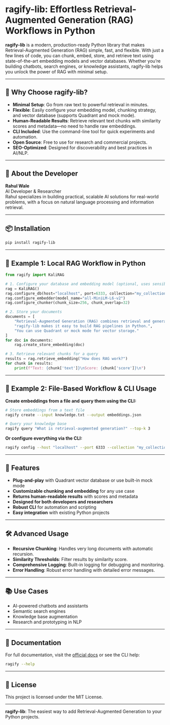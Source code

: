# ragify-lib: Effortless Retrieval-Augmented Generation (RAG) Workflows in Python

**ragify-lib** is a modern, production-ready Python library that makes Retrieval-Augmented Generation (RAG) simple, fast, and flexible. With just a few lines of code, you can chunk, embed, store, and retrieve text using state-of-the-art embedding models and vector databases. Whether you’re building chatbots, search engines, or knowledge assistants, ragify-lib helps you unlock the power of RAG with minimal setup.

---

## 🚀 Why Choose ragify-lib?

- **Minimal Setup**: Go from raw text to powerful retrieval in minutes.
- **Flexible**: Easily configure your embedding model, chunking strategy, and vector database (supports Quadrant and mock mode).
- **Human-Readable Results**: Retrieve relevant text chunks with similarity scores and metadata—no need to handle raw embeddings.
- **CLI Included**: Use the command-line tool for quick experiments and automation.
- **Open Source**: Free to use for research and commercial projects.
- **SEO-Optimized**: Designed for discoverability and best practices in AI/NLP.

---

## 👤 About the Developer

**Rahul Wale**  
AI Developer & Researcher  
Rahul specializes in building practical, scalable AI solutions for real-world problems, with a focus on natural language processing and information retrieval.

---

## 📦 Installation

```bash
pip install ragify-lib
```

---

## 📝 Example 1: Local RAG Workflow in Python

```python
from ragify import KaliRAG

# 1. Configure your database and embedding model (optional, uses sensible defaults)
rag = KaliRAG()
rag.configure_db(host="localhost", port=6333, collection="my_collection")
rag.configure_embedder(model_name="all-MiniLM-L6-v2")
rag.configure_chunker(chunk_size=256, chunk_overlap=32)

# 2. Store your documents
documents = [
    "Retrieval-Augmented Generation (RAG) combines retrieval and generation for better answers.",
    "ragify-lib makes it easy to build RAG pipelines in Python.",
    "You can use Quadrant or mock mode for vector storage."
]
for doc in documents:
    rag.create_store_embedding(doc)

# 3. Retrieve relevant chunks for a query
results = rag.retrieve_embedding("How does RAG work?")
for chunk in results:
    print(f"Text: {chunk['text']}\nScore: {chunk['score']}\n")
```

---

## 📝 Example 2: File-Based Workflow & CLI Usage

**Create embeddings from a file and query them using the CLI:**

```bash
# Store embeddings from a text file
ragify create --input knowledge.txt --output embeddings.json

# Query your knowledge base
ragify query "What is retrieval-augmented generation?" --top-k 3
```

**Or configure everything via the CLI:**

```bash
ragify config --host "localhost" --port 6333 --collection "my_collection" --model "all-MiniLM-L6-v2" --chunk-size 256 --chunk-overlap 32
```

---

## 🌟 Features

- **Plug-and-play** with Quadrant vector database or use built-in mock mode
- **Customizable chunking and embedding** for any use case
- **Returns human-readable results** with scores and metadata
- **Designed for both developers and researchers**
- **Robust CLI** for automation and scripting
- **Easy integration** with existing Python projects

---

## 🛠️ Advanced Usage

- **Recursive Chunking**: Handles very long documents with automatic recursion.
- **Similarity Thresholds**: Filter results by similarity score.
- **Comprehensive Logging**: Built-in logging for debugging and monitoring.
- **Error Handling**: Robust error handling with detailed error messages.

---

## 📚 Use Cases

- AI-powered chatbots and assistants
- Semantic search engines
- Knowledge base augmentation
- Research and prototyping in NLP

---

## 📖 Documentation

For full documentation, visit the [official docs](https://ragify.readthedocs.io/) or see the CLI help:

```bash
ragify --help
```

---

## 📄 License

This project is licensed under the MIT License.

---

**ragify-lib**: The easiest way to add Retrieval-Augmented Generation to your Python projects. 